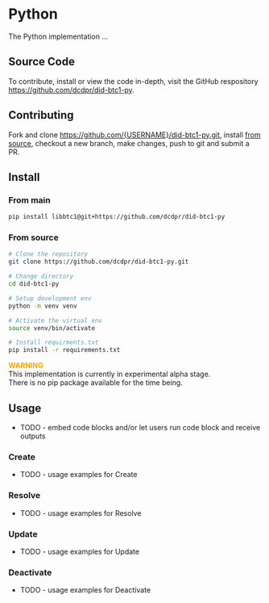 # Python

The Python implementation ... 

## Source Code

To contribute, install or view the code in-depth, visit the GitHub
respository https://github.com/dcdpr/did-btc1-py.

## Contributing

Fork and clone https://github.com/{USERNAME}/did-btc1-py.git, install
[from source](#from-source), checkout a new branch, make changes, push to git and
submit a PR.

## Install

### From main

```bash
pip install libbtc1@git+https://github.com/dcdpr/did-btc1-py
```

### From source

```bash
# Clone the repository
git clone https://github.com/dcdpr/did-btc1-py.git

# Change directory
cd did-btc1-py

# Setup development env
python -m venv venv

# Activate the virtual env
source venv/bin/activate

# Install requirments.txt
pip install -r requirements.txt
```

<span style="color: orange; font-weight: bold;">WARNING</span>
<br>This implementation is currently in experimental alpha stage.
<br>There is no pip package available for the time being.

## Usage

* TODO - embed code blocks and/or let users run code block and receive outputs

### Create

* TODO - usage examples for Create

### Resolve

* TODO - usage examples for Resolve

### Update

* TODO - usage examples for Update

### Deactivate

* TODO - usage examples for Deactivate
